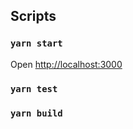 

## Scripts
### `yarn start`
Open [http://localhost:3000](http://localhost:3000)
### `yarn test`
### `yarn build`
